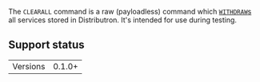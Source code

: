 The `CLEARALL` command is a raw (payloadless) command which [`WITHDRAW`s](WITHDRAW) all services stored in Distributron. It's intended for use during testing.

## Support status
<table>
<tr><td>Versions</td><td>0.1.0+</td></tr>
</table>
